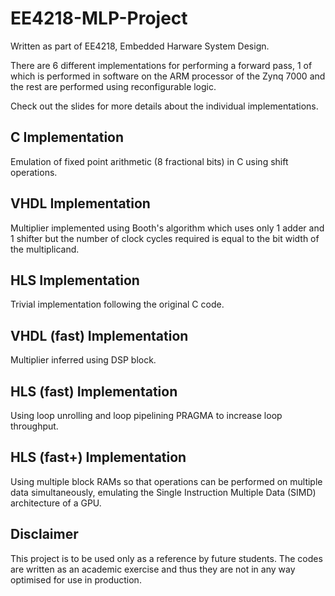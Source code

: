 # EE4218-MLP-Project

Written as part of EE4218, Embedded Harware System Design.

There are 6 different implementations for performing a forward pass, 1 of which is performed in software on the ARM processor of the Zynq 7000 and the rest are performed using reconfigurable logic.

Check out the slides for more details about the individual implementations.

## C Implementation

Emulation of fixed point arithmetic (8 fractional bits) in C using shift operations. 

## VHDL Implementation

Multiplier implemented using Booth's algorithm which uses only 1 adder and 1 shifter but the number of clock cycles required is equal to the bit width of the multiplicand.

## HLS Implementation

Trivial implementation following the original C code.

## VHDL (fast) Implementation

Multiplier inferred using DSP block.

## HLS (fast) Implementation

Using loop unrolling and loop pipelining PRAGMA to increase loop throughput.

## HLS (fast+) Implementation

Using multiple block RAMs so that operations can be performed on multiple data simultaneously, emulating the Single Instruction Multiple Data (SIMD) architecture of a GPU.

## Disclaimer

This project is to be used only as a reference by future students. The codes are written as an academic exercise and thus they are not in any way optimised for use in production.